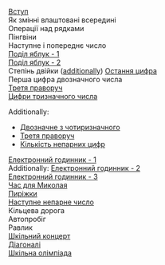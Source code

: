[Вступ](https://github.com/pmalyi/Training_course.Basics_of_Python_programming/blob/master/%D0%92%D1%81%D1%82%D1%83%D0%BF_%D0%9B%D1%96%D0%BD%D1%96%D0%B9%D0%BD%D1%96_%D0%BF%D1%80%D0%BE%D0%B3%D1%80%D0%B0%D0%BC%D0%B8/Intro.md)  
Як змінні влаштовані всередині  
Операції над рядками  
Пінгвіни  
Наступне і попереднє число  
[Поділ яблук - 1](https://basecamp.eolymp.com/uk/problems/4716)  
[Поділ яблук - 2](https://basecamp.eolymp.com/uk/problems/4717)  
Степінь двійки ([additionally](https://basecamp.eolymp.com/uk/problems/5050)) 
[Остання цифра](https://basecamp.eolymp.com/uk/problems/5175)  
Перша цифра двозначного числа  
[Третя праворуч](https://basecamp.eolymp.com/uk/problems/8602)  
[Цифри тризначного числа](https://basecamp.eolymp.com/uk/problems/8599)  

Additionally:
- [Двозначне з чотиризначного](https://basecamp.eolymp.com/uk/problems/949)   
- [Третя праворуч](https://basecamp.eolymp.com/uk/problems/8602)   
- [Кількість непарних цифр](https://basecamp.eolymp.com/uk/problems/8889)

[Електронний годинник - 1](https://basecamp.eolymp.com/uk/problems/9933)  
Additionally: [Електронний годинник - 2](https://basecamp.eolymp.com/uk/problems/10229)  
[Електронний годинник - 3](https://basecamp.eolymp.com/uk/problems/9934)  
[Час для Миколая](https://basecamp.eolymp.com/uk/problems/514)  
[Пиріжки](https://basecamp.eolymp.com/uk/problems/7336)  
[Наступне непарне число](https://basecamp.eolymp.com/uk/problems/8887)  
Кільцева дорога  
Автопробіг  
Равлик  
[Шкільний концерт](https://basecamp.eolymp.com/uk/problems/8810)  
[Діагоналі](https://basecamp.eolymp.com/uk/problems/942)  
[Шкільна олімпіада](https://basecamp.eolymp.com/uk/problems/6272)
